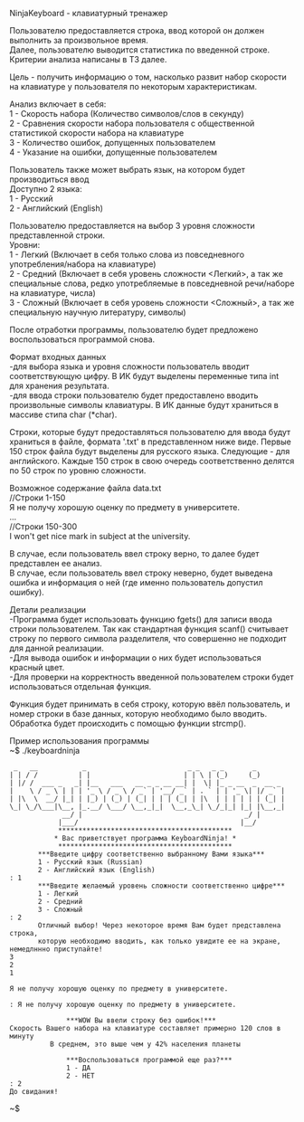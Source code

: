 NinjaKeyboard - клавиатурный тренажер

Пользователю предоставляется строка, ввод которой он должен выполнить за произвольное время.  
Далее, пользователю выводится статистика по введенной строке. Критерии анализа написаны в ТЗ далее.  

Цель - получить информацию о том, насколько развит набор скорости на клавиатуре у пользователя по некоторым характеристикам.  

Анализ включает в себя:  
1 - Скорость набора (Количество символов/слов в секунду)  
2 - Сравнения скорости набора пользователя с общественной статистикой скорости набора на клавиатуре  
3 - Количество ошибок, допущенных пользователем  
4 - Указание на ошибки, допущенные пользователем  

Пользователь также может выбрать язык, на котором будет производиться ввод  
Доступно 2 языка:  
  1 - Русский  
  2 - Английский (English)  

Пользователю предоставляется на выбор 3 уровня сложности представленной строки.  
Уровни:  
  1 - Легкий (Включает в себя только слова из повседневного употребления/набора на клавиатуре)  
  2 - Средний (Включает в себя уровень сложности <Легкий>, а так же специальные слова, редко употребляемые в повседневной речи/наборе на клавиатуре, числа)  
  3 - Сложный (Включает в себя уровень сложности <Сложный>, а так же специальную научную литературу, символы)  

После отработки программы, пользователю будет предложено воспользоваться программой снова.  

Формат входных данных  
-для выбора языка и уровня сложности пользователь вводит соответствующую цифру. В ИК будут выделены переменные типа int для хранения результата.  
-для ввода строки пользователю будет предоставлено вводить произвольные символы клавиатуры. В ИК данные будут храниться в массиве стипа char (*char).  

Строки, которые будут предоставляться пользователю для ввода будут храниться в файле, формата '.txt' в представленном ниже виде. Первые 150 строк файла будут выделены для русского языка. Следующие - для английского. Каждые 150 строк в свою очередь соответственно делятся по 50 строк по уровню сложности.  
  
  Возможное содержание файла data.txt  
//Строки 1-150  
Я не получу хорошую оценку по предмету в университете.  
...  
//Строки 150-300  
I won't get nice mark in subject at the university.  

В случае, если пользователь ввел строку верно, то далее будет представлен ее анализ.  
В случае, если пользователь ввел строку неверно, будет выведена ошибка и информация о ней (где именно пользователь допустил ошибку).  

Детали реализации  
-Программа будет использовать функцию fgets() для записи ввода строки пользователем. Так как стандартная функция scanf() считывает строку по первого символа разделителя, что совершенно не подходит для данной реализации.  
-Для вывода ошибок и информации о них будет использоваться красный цвет.  
-Для проверки на корректность введенной пользователем строки будет использоваться отдельная функция.  

Функция будет принимать в себя строку, которую ввёл пользователь, и номер строки в базе данных, которую необходимо было вводить.  
Обработка будет происходить с помощью функции strcmp().  

Пример использования программы  
~$ ./keyboardninja  
```
 _   __           _                         _ _   _ _       _         
| | / /          | |                       | | \ | (_)     (_)        
| |/ /  ___ _   _| |__   ___   __ _ _ __ __| |  \| |_ _ __  _  __ _   
|    \ / _ \ | | | '_ \ / _ \ / _` | '__/ _` | . ` | | '_ \| |/ _` |  
| |\  \  __/ |_| | |_) | (_) | (_| | | | (_| | |\  | | | | | | (_| |  
\_| \_/\___|\__, |_.__/ \___/ \__,_|_|  \__,_\_| \_/_|_| |_| |\__,_|  
             __/ |                                        _/ |        
            |___/                                        |__/   
            *******************************************  
           * Вас приветствует программа KeyboardNinja! *  
            *******************************************  
       ***Введите цифру соответственно выбранному Вами языка***  
       1 - Русский язык (Russian)  
       2 - Английский язык (English)  
: 1  
       ***Введите желаемый уровень сложности соответственно цифре***  
       1 - Легкий  
       2 - Средний  
       3 - Сложный  
: 2  
       Отличный выбор! Через некоторое время Вам будет представлена строка,  
       которую необходимо вводить, как только увидите ее на экране, немедлннно приступайте!  
3  
2  
1  
  
Я не получу хорошую оценку по предмету в университете.  

: Я не получу хорошую оценку по предмету в университете.  

              ***WOW Вы ввели строку без ошибок!***  
Скорость Вашего набора на клавиатуре составляет примерно 120 слов в минуту  
          В среднем, это выше чем у 42% населения планеты  

              ***Воспользоваться программой еще раз?***  
              1 - ДА  
              2 - НЕТ  
: 2  
До свидания!  
```
~$  
